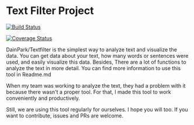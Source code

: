 # Text Filter Project

[![Build Status](https://app.travis-ci.com/DainPark-web/textFilter_opensource.svg?branch=main)](https://app.travis-ci.com/DainPark-web/textFilter_opensource)

[![Coverage Status](https://coveralls.io/repos/github/DainPark-web/textFilter_opensource/badge.svg?branch=main)](https://coveralls.io/github/DainPark-web/textFilter_opensource?branch=main)

DainPark/Textfilter is the simplest way to analyze text and visualize the data. You can get data about your text, how many words or sentences were used, and easily visualize this data.
Besides, There are a lot of functions to analyze the text in more detail. You can find more information to use this tool in Readme.md

When my team was working to analyze the text, they had a problem with it because there wasn't a proper tool. For that, I made this tool to work conveniently and productively.

Still, we are using this tool regularly for ourselves. I hope you will too.
If you want to contribute, issues and PRs are welcome.

